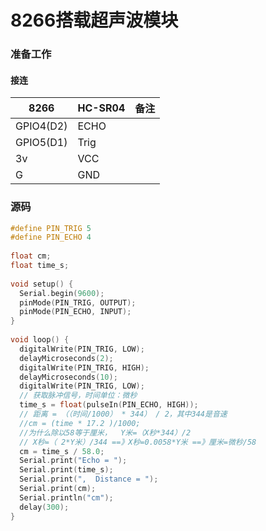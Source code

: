 # 8266搭载超声波模块

### 准备工作

#### 接连

8266 | HC-SR04 | 备注
---|---|---
GPIO4(D2) | ECHO |
GPIO5(D1) | Trig |
3v | VCC |
G | GND |


### 源码

```c
#define PIN_TRIG 5
#define PIN_ECHO 4
  
float cm;
float time_s;
  
void setup() {  
  Serial.begin(9600);  
  pinMode(PIN_TRIG, OUTPUT);  
  pinMode(PIN_ECHO, INPUT);  
}  
  
void loop() {
  digitalWrite(PIN_TRIG, LOW);
  delayMicroseconds(2);
  digitalWrite(PIN_TRIG, HIGH);
  delayMicroseconds(10);
  digitalWrite(PIN_TRIG, LOW);
  // 获取脉冲信号，时间单位：微秒
  time_s = float(pulseIn(PIN_ECHO, HIGH));
  // 距离 = （（时间/1000） * 344） / 2，其中344是音速
  //cm = (time * 17.2 )/1000;
  //为什么除以58等于厘米，  Y米=（X秒*344）/2
  // X秒=（ 2*Y米）/344 ==》X秒=0.0058*Y米 ==》厘米=微秒/58 
  cm = time_s / 58.0;
  Serial.print("Echo = ");  
  Serial.print(time_s);
  Serial.print(",  Distance = ");  
  Serial.print(cm);
  Serial.println("cm");  
  delay(300);  
}
```